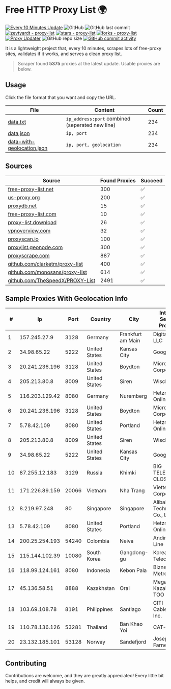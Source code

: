 
# Free HTTP Proxy List 🌍

[![Every 10 Minutes Update](https://github.com/mertguvencli/http-proxy-list/actions/workflows/main.yml/badge.svg?branch=main)](https://github.com/mertguvencli/http-proxy-list/actions/workflows/main.yml)
![GitHub](https://img.shields.io/github/license/mertguvencli/http-proxy-list)
![GitHub last commit](https://img.shields.io/github/last-commit/mertguvencli/http-proxy-list)
[![zevtyardt - proxy-list](https://img.shields.io/static/v1?label=zevtyardt&message=proxy-list&color=blue&logo=github)](https://github.com/zevtyardt/proxy-list "Go to GitHub repo")
[![stars - proxy-list](https://img.shields.io/github/stars/zevtyardt/proxy-list?style=social)](https://github.com/zevtyardt/proxy-list)
[![forks - proxy-list](https://img.shields.io/github/forks/zevtyardt/proxy-list?style=social)](https://github.com/zevtyardt/proxy-list)
[![Proxy Updater](https://github.com/zevtyardt/proxy-list/workflows/Proxy%20Updater/badge.svg)](https://github.com/zevtyardt/proxy-list/actions?query=workflow:"Proxy+Updater")
![GitHub repo size](https://img.shields.io/github/repo-size/zevtyardt/proxy-list)
[![GitHub commit activity](https://img.shields.io/github/commit-activity/m/zevtyardt/proxy-list?logo=commits)](https://github.com/zevtyardt/proxy-list/commits/main)

It is a lightweight project that, every 10 minutes, scrapes lots of free-proxy sites, validates if it works, and serves a clean proxy list.

> Scraper found **5375** proxies at the latest update. Usable proxies are below.

## Usage

Click the file format that you want and copy the URL.

|File|Content|Count|
|----|-------|-----|
|[data.txt](https://raw.githubusercontent.com/mertguvencli/http-proxy-list/main/proxy-list/data.txt)|`ip_address:port` combined (seperated new line)|234|
|[data.json](https://raw.githubusercontent.com/mertguvencli/http-proxy-list/main/proxy-list/data.json)|`ip, port`|234|
|[data-with-geolocation.json](https://raw.githubusercontent.com/mertguvencli/http-proxy-list/main/proxy-list/data-with-geolocation.json)|`ip, port, geolocation`|234|

## Sources

|Source|Found Proxies|Succeed|
|------|-------------|-------|
|[free-proxy-list.net](https://free-proxy-list.net)|300|✅|
|[us-proxy.org](https://www.us-proxy.org)|200|✅|
|[proxydb.net](http://proxydb.net)|15|✅|
|[free-proxy-list.com](https://free-proxy-list.com/?page=&port=&type%5B%5D=http&type%5B%5D=https&up_time=0&search=Search)|10|✅|
|[proxy-list.download](https://www.proxy-list.download/HTTP)|26|✅|
|[vpnoverview.com](https://vpnoverview.com/privacy/anonymous-browsing/free-proxy-servers)|32|✅|
|[proxyscan.io](https://www.proxyscan.io)|100|✅|
|[proxylist.geonode.com](https://proxylist.geonode.com/api/proxy-list?limit=300&page=1&sort_by=lastChecked&sort_type=desc&protocols=http,https)|300|✅|
|[proxyscrape.com](https://api.proxyscrape.com/v2/?request=displayproxies&protocol=http&timeout=10000&country=all&ssl=all&anonymity=all)|887|✅|
|[github.com/clarketm/proxy-list](https://raw.githubusercontent.com/clarketm/proxy-list/master/proxy-list-raw.txt)|400|✅|
|[github.com/monosans/proxy-list](https://raw.githubusercontent.com/monosans/proxy-list/main/proxies/http.txt)|614|✅|
|[github.com/TheSpeedX/PROXY-List](https://raw.githubusercontent.com/TheSpeedX/PROXY-List/master/http.txt)|2491|✅|


## Sample Proxies With Geolocation Info

|#|Ip|Port|Country|City|Internet Service Provider|
|-|--|----|-------|----|-------------------------|
|1|157.245.27.9|3128|Germany|Frankfurt am Main|DigitalOcean, LLC|
|2|34.98.65.22|5222|United States|Kansas City|Google LLC|
|3|20.241.236.196|3128|United States|Boydton|Microsoft Corporation|
|4|205.213.80.8|8009|United States|Siren|WiscNet|
|5|116.203.129.42|8080|Germany|Nuremberg|Hetzner Online GmbH|
|6|20.241.236.196|3128|United States|Boydton|Microsoft Corporation|
|7|5.78.42.109|8080|United States|Portland|Hetzner Online GmbH|
|8|205.213.80.8|8009|United States|Siren|WiscNet|
|9|34.98.65.22|5222|United States|Kansas City|Google LLC|
|10|87.255.12.183|3129|Russia|Khimki|BIG TELECOM CLOSED JSC|
|11|171.226.89.159|20066|Vietnam|Nha Trang|Viettel Corporation|
|12|8.219.97.248|80|Singapore|Singapore|Alibaba (US) Technology Co., Ltd.|
|13|5.78.42.109|8080|United States|Portland|Hetzner Online GmbH|
|14|200.25.254.193|54240|Colombia|Neiva|Andinet ON Line|
|15|115.144.102.39|10080|South Korea|Gangdong-gu|Korea Telecom|
|16|118.99.124.161|8080|Indonesia|Kebon Pala|Biznet Metronet|
|17|45.136.58.51|8888|Kazakhstan|Oral|Megahost Kazakhstan TOO|
|18|103.69.108.78|8191|Philippines|Santiago|CITI Cableworld Inc.|
|19|110.78.136.126|53281|Thailand|Ban Khao Yoi|CAT-BB|
|20|23.132.185.101|53128|Norway|Sandefjord|Joseph Farnell|



## Contributing

Contributions are welcome, and they are greatly appreciated! Every
little bit helps, and credit will always be given.

